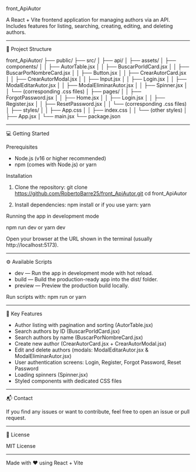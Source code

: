 front_ApiAutor

A React + Vite frontend application for managing authors via an API.  
Includes features for listing, searching, creating, editing, and deleting authors.

---

🚀 Project Structure

front_ApiAutor/
├── public/
├── src/
│   ├── api/
│   ├── assets/
│   ├── components/
│   │   ├── AutorTable.jsx
│   │   ├── BuscarPorIdCard.jsx
│   │   ├── BuscarPorNombreCard.jsx
│   │   ├── Button.jsx
│   │   ├── CrearAutorCard.jsx
│   │   ├── CrearAutorModal.jsx
│   │   ├── Input.jsx
│   │   ├── Login.jsx
│   │   ├── ModalEditarAutor.jsx
│   │   ├── ModalEliminarAutor.jsx
│   │   ├── Spinner.jsx
│   │   └── (corresponding .css files)
│   ├── pages/
│   │   ├── ForgotPassword.jsx
│   │   ├── Home.jsx
│   │   ├── Login.jsx
│   │   ├── Register.jsx
│   │   ├── ResetPassword.jsx
│   │   └── (corresponding .css files)
│   ├── styles/
│   │   ├── App.css
│   │   ├── index.css
│   │   └── (other styles)
│   ├── App.jsx
│   └── main.jsx
└── package.json

---

💻 Getting Started

Prerequisites

- Node.js (v16 or higher recommended)
- npm (comes with Node.js) or yarn

Installation

1. Clone the repository:
   git clone https://github.com/RobertoBarre25/front_ApiAutor.git
   cd front_ApiAutor

2. Install dependencies:
   npm install
   or if you use yarn:
   yarn

Running the app in development mode

npm run dev
or
yarn dev

Open your browser at the URL shown in the terminal (usually http://localhost:5173).

---

⚙️ Available Scripts

- dev — Run the app in development mode with hot reload.
- build — Build the production-ready app into the dist/ folder.
- preview — Preview the production build locally.

Run scripts with:
npm run <script-name>
or
yarn <script-name>

---

📁 Key Features

- Author listing with pagination and sorting (AutorTable.jsx)
- Search authors by ID (BuscarPorIdCard.jsx)
- Search authors by name (BuscarPorNombreCard.jsx)
- Create new author (CrearAutorCard.jsx + CrearAutorModal.jsx)
- Edit and delete authors (modals: ModalEditarAutor.jsx & ModalEliminarAutor.jsx)
- User authentication screens: Login, Register, Forgot Password, Reset Password
- Loading spinners (Spinner.jsx)
- Styled components with dedicated CSS files

---

📬 Contact

If you find any issues or want to contribute, feel free to open an issue or pull request.

---

📄 License

MIT License

---

Made with ❤️ using React + Vite
